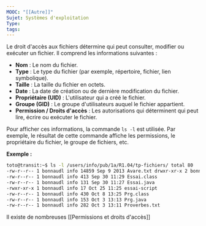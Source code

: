 ```yaml
---
MOOC: "[[Autre]]"
Sujet: Systèmes d'exploitation
Type: 
tags:
---
```

Le droit d'accès aux fichiers détermine qui peut consulter, modifier ou exécuter un fichier. Il comprend les informations suivantes :

- **Nom** : Le nom du fichier.
- **Type** : Le type du fichier (par exemple, répertoire, fichier, lien symbolique).
- **Taille** : La taille du fichier en octets.
- **Date** : La date de création ou de dernière modification du fichier.
- **Propriétaire (UID)** : L'utilisateur qui a créé le fichier.
- **Groupe (GID)** : Le groupe d'utilisateurs auquel le fichier appartient.
- **Permission / Droits d'accès** : Les autorisations qui déterminent qui peut lire, écrire ou exécuter le fichier.

Pour afficher ces informations, la commande `ls -l` est utilisée. Par exemple, le résultat de cette commande affiche les permissions, le propriétaire du fichier, le groupe de fichiers, etc.

**Exemple :**
```bash
toto@transit:~$ ls -l /users/info/pub/1a/R1.04/tp-fichiers/ total 80 
-rw-r--r-- 1 bonnaudl info 14859 Sep 9 2013 Avare.txt drwxr-xr-x 2 bonnaudl info 4096 Oct 11 19:42 dossier 
-rw-r--r-- 1 bonnaudl info 413 Sep 30 11:29 Essai.class 
-rw-r--r-- 1 bonnaudl info 131 Sep 30 11:27 Essai.java 
-rwxr-xr-x 1 bonnaudl info 17 Oct 25 11:25 essai-script 
-rw-r--r-- 1 bonnaudl info 430 Oct 8 13:25 Prg.class 
-rw-r--r-- 1 bonnaudl info 153 Oct 3 13:13 Prg.java 
-rw-r--r-- 1 bonnaudl info 282 Oct 3 13:11 Proverbes.txt
```

Il existe de nombreuses [[Permissions et droits d'accès]]